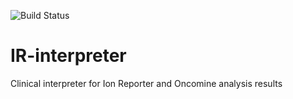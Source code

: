 ![Build Status](https://travis-ci.org/NYU-Molecular-Pathology/IR-interpreter.svg?branch=master)

# IR-interpreter
Clinical interpreter for Ion Reporter and Oncomine analysis results 

